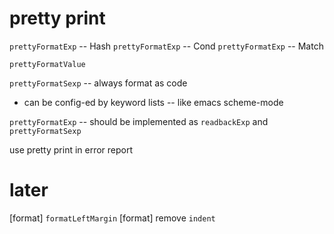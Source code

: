 # pretty print

`prettyFormatExp` -- Hash
`prettyFormatExp` -- Cond
`prettyFormatExp` -- Match

`prettyFormatValue`

`prettyFormatSexp` -- always format as code

- can be config-ed by keyword lists -- like emacs scheme-mode

`prettyFormatExp` -- should be implemented as `readbackExp` and `prettyFormatSexp`

use pretty print in error report

# later

[format] `formatLeftMargin`
[format] remove `indent`
